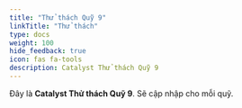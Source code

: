 ```yaml
---
title: "Thử thách Quỹ 9"
linkTitle: "Thử thách"
type: docs
weight: 100
hide_feedback: true
icon: fas fa-tools
description: Catalyst Thử thách Quỹ 9
---
```


Đây là **Catalyst Thử thách Quỹ 9**. Sẽ cập nhập cho mỗi quỹ.